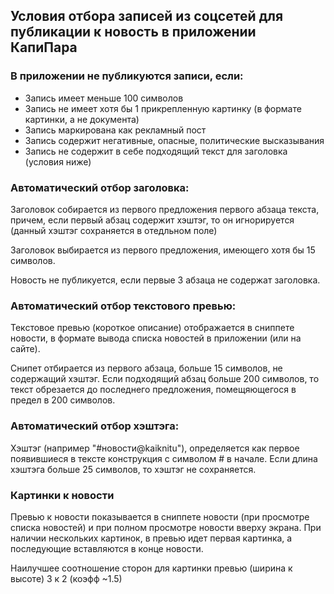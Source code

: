 
## Условия отбора записей из соцсетей для публикации к новость в приложении КапиПара

### В приложении не публикуются записи, если:

- Запись имеет меньше 100 символов
- Запись не имеет хотя бы 1 прикрепленную картинку (в формате картинки, а не документа)
- Запись маркирована как рекламный пост
- Запись содержит негативные, опасные, политические высказывания
- Запись не содержит в себе подходящий текст для заголовка (условия ниже)


### Автоматический отбор заголовка:

Заголовок собирается из первого предложения первого абзаца текста, причем, если первый абзац содержит хэштэг, то он игнорируется (данный хэштэг сохраняется в отедльном поле)

Заголовок выбирается из первого предложения, имеющего хотя бы 15 символов.

Новость не публикуется, если первые 3 абзаца не содержат заголовка.

### Автоматический отбор текстового превью:

Текстовое превью (короткое описание) отображается в сниппете новости, в формате вывода списка новостей в приложении (или на сайте).

Снипет отбирается из первого абзаца, больше 15 символов, не содержащий хэштэг.
Если подходящий абзац больше 200 символов, то текст обрезается до последнего предложения, помещяющегося в предел в 200 символов.

### Автоматический отбор хэштэга:

Хэштэг (например "#новости@kaiknitu"), определяется как первое появившиеся в тексте конструкция с символом # в начале.
Если длина хэштэга больше 25 символов, то хэштэг не сохраняется.

### Картинки к новости

Превью к новости показывается в сниппете новости (при просмотре списка новостей) и при полном просмотре новости вверху экрана.
При наличии нескольких картинок, в превью идет первая картинка, а последующие вставляются в конце новости.

Наилучшее соотношение сторон для картинки превью (ширина к высоте) 3 к 2 (коэфф ~1.5)

